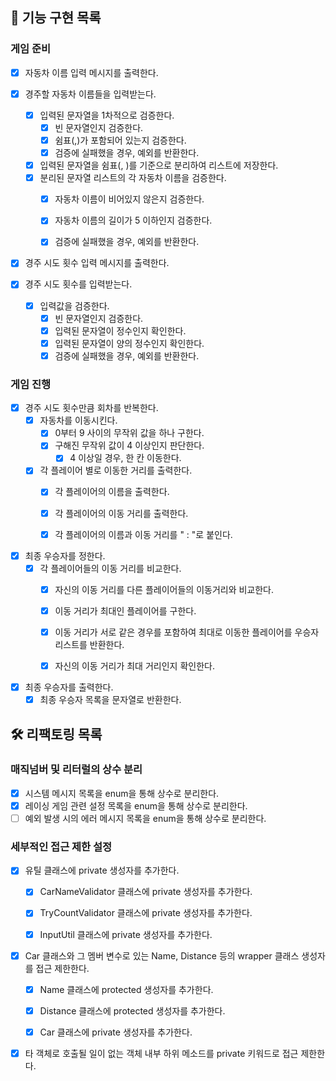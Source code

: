 ## 🚀 기능 구현 목록

### 게임 준비

- [x] 자동차 이름 입력 메시지를 출력한다.  


- [x] 경주할 자동차 이름들을 입력받는다.
  - [x] 입력된 문자열을 1차적으로 검증한다.
    - [x] 빈 문자열인지 검증한다.
    - [x] 쉼표(,)가 포함되어 있는지 검증한다.
    - [x] 검증에 실패했을 경우, 예외를 반환한다.
  - [x] 입력된 문자열을 쉼표(, )를 기준으로 분리하여 리스트에 저장한다.
  - [x] 분리된 문자열 리스트의 각 자동차 이름을 검증한다.
    - [x] 자동차 이름이 비어있지 않은지 검증한다.
    - [x] 자동차 이름의 길이가 5 이하인지 검증한다.
    - [x] 검증에 실패했을 경우, 예외를 반환한다.


- [x] 경주 시도 횟수 입력 메시지를 출력한다.  


- [x] 경주 시도 횟수를 입력받는다.
  - [x] 입력값을 검증한다.
    - [x] 빈 문자열인지 검증한다.
    - [x] 입력된 문자열이 정수인지 확인한다.
    - [x] 입력된 문자열이 양의 정수인지 확인한다.
    - [x] 검증에 실패했을 경우, 예외를 반환한다.

### 게임 진행

- [x] 경주 시도 횟수만큼 회차를 반복한다.
  - [x] 자동차를 이동시킨다.
    - [x] 0부터 9 사이의 무작위 값을 하나 구한다.
    - [x] 구해진 무작위 값이 4 이상인지 판단한다.
      - [x] 4 이상일 경우, 한 칸 이동한다.
  - [x] 각 플레이어 별로 이동한 거리를 출력한다.
    - [x] 각 플레이어의 이름을 출력한다.
    - [x] 각 플레이어의 이동 거리를 출력한다.
    - [x] 각 플레이어의 이름과 이동 거리를 " : "로 붙인다.


- [x] 최종 우승자를 정한다.
  - [x] 각 플레이어들의 이동 거리를 비교한다.
    - [x] 자신의 이동 거리를 다른 플레이어들의 이동거리와 비교한다.
    - [x] 이동 거리가 최대인 플레이어를 구한다.
    - [x] 이동 거리가 서로 같은 경우를 포함하여 최대로 이동한 플레이어를 우승자 리스트를 반환한다.
    - [x] 자신의 이동 거리가 최대 거리인지 확인한다.


- [x] 최종 우승자를 출력한다.
  - [x] 최종 우승자 목록을 문자열로 반환한다.

## 🛠 리팩토링 목록

### 매직넘버 및 리터럴의 상수 분리

- [x] 시스템 메시지 목록을 enum을 통해 상수로 분리한다.
- [x] 레이싱 게임 관련 설정 목록을 enum을 통해 상수로 분리한다.
- [ ] 예외 발생 시의 에러 메시지 목록을 enum을 통해 상수로 분리한다.

### 세부적인 접근 제한 설정

- [x] 유틸 클래스에 private 생성자를 추가한다.
  - [x] CarNameValidator 클래스에 private 생성자를 추가한다.
  - [x] TryCountValidator 클래스에 private 생성자를 추가한다.
  - [x] InputUtil 클래스에 private 생성자를 추가한다.


- [x] Car 클래스와 그 멤버 변수로 있는 Name, Distance 등의 wrapper 클래스 생성자를 접근 제한한다.
  - [x] Name 클래스에 protected 생성자를 추가한다.
  - [x] Distance 클래스에 protected 생성자를 추가한다.
  - [x] Car 클래스에 private 생성자를 추가한다.


- [x] 타 객체로 호출될 일이 없는 객체 내부 하위 메소드를 private 키워드로 접근 제한한다.
  
  
